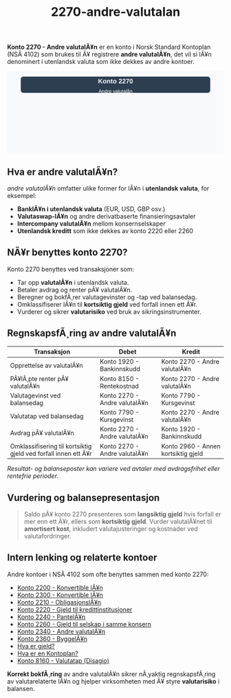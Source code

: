 ﻿---
title: "2270-andre-valutalan"
meta_title: "2270-andre-valutalan"
meta_description: '**Konto 2270 - Andre valutalÃ¥n** er en konto i Norsk Standard Kontoplan (NSÂ 4102) som brukes til Ã¥ registrere **andre valutalÃ¥n**, det vil si lÃ¥n denominer...'
slug: 2270-andre-valutalan
type: blog
layout: pages/single
---

**Konto 2270 - Andre valutalÃ¥n** er en konto i Norsk Standard Kontoplan (NSÂ 4102) som brukes til Ã¥ registrere **andre valutalÃ¥n**, det vil si lÃ¥n denominert i utenlandsk valuta som ikke dekkes av andre kontoer.

![Illustrasjon av konto 2270 Andre valutalÃ¥n](2270-andre-valutalan-image.svg)

## Hva er andre valutalÃ¥n?

*andre valutalÃ¥n* omfatter ulike former for lÃ¥n i **utenlandsk valuta**, for eksempel:
* **BanklÃ¥n i utenlandsk valuta** (EUR, USD, GBP osv.)
* **Valutaswap-lÃ¥n** og andre derivatbaserte finansieringsavtaler
* **Intercompany valutalÃ¥n** mellom konsernselskaper
* **Utenlandsk kreditt** som ikke dekkes av konto 2220 eller 2260

## NÃ¥r benyttes konto 2270?

Konto 2270 benyttes ved transaksjoner som:

* Tar opp **valutalÃ¥n** i utenlandsk valuta.
* Betaler avdrag og renter pÃ¥ valutalÃ¥n.
* Beregner og bokfÃ¸rer valutagevinster og -tap ved balansedag.
* Omklassifiserer lÃ¥n til **kortsiktig gjeld** ved forfall innen ett Ã¥r.
* Vurderer og sikrer **valutarisiko** ved bruk av sikringsinstrumenter.

## RegnskapsfÃ¸ring av andre valutalÃ¥n

| Transaksjon                                                    | Debet                          | Kredit                            |
|----------------------------------------------------------------|--------------------------------|-----------------------------------|
| Opprettelse av valutalÃ¥n                                       | Konto 1920 - Bankinnskudd      | Konto 2270 - Andre valutalÃ¥n      |
| PÃ¥lÃ¸pte renter pÃ¥ valutalÃ¥n                                     | Konto 8150 - Rentekostnad      | Konto 2270 - Andre valutalÃ¥n      |
| Valutagevinst ved balansedag                                    | Konto 2270 - Andre valutalÃ¥n   | Konto 7790 - Kursgevinst          |
| Valutatap ved balansedag                                        | Konto 7790 - Kursgevinst       | Konto 2270 - Andre valutalÃ¥n      |
| Avdrag pÃ¥ valutalÃ¥n                                            | Konto 2270 - Andre valutalÃ¥n   | Konto 1920 - Bankinnskudd         |
| Omklassifisering til kortsiktig gjeld ved forfall innen ett Ã¥r | Konto 2270 - Andre valutalÃ¥n   | Konto 2960 - Annen kortsiktig gjeld |

_*Resultat- og balanseposter kan variere ved avtaler med avdragsfrihet eller rentefrie perioder.*_

## Vurdering og balansepresentasjon

> Saldo pÃ¥ konto 2270 presenteres som **langsiktig gjeld** hvis forfall er mer enn ett Ã¥r, ellers som **kortsiktig gjeld**. Vurder valutalÃ¥net til **amortisert kost**, inkludert valutajusteringer og kostnader ved valutafordringer.

## Intern lenking og relaterte kontoer

Andre kontoer i NSÂ 4102 som ofte benyttes sammen med konto 2270:

* [Konto 2200 - Konvertible lÃ¥n](/blogs/kontoplan/2200-konvertible-lan "Konto 2200 - Konvertible lÃ¥n i Norsk Standard Kontoplan")
* [Konto 2300 - Konvertible lÃ¥n](/blogs/kontoplan/2300-konvertible-lan "Konto 2300 - Konvertible lÃ¥n i Norsk Standard Kontoplan")
* [Konto 2210 - ObligasjonslÃ¥n](/blogs/kontoplan/2210-obligasjonslan "Konto 2210 - ObligasjonslÃ¥n i Norsk Standard Kontoplan")
* [Konto 2220 - Gjeld til kredittinstitusjoner](/blogs/kontoplan/2220-gjeld-til-kredittinstitusjoner "Konto 2220 - Gjeld til kredittinstitusjoner i Norsk Standard Kontoplan")
* [Konto 2240 - PantelÃ¥n](/blogs/kontoplan/2240-pantelan "Konto 2240 - PantelÃ¥n i Norsk Standard Kontoplan")
* [Konto 2260 - Gjeld til selskap i samme konsern](/blogs/kontoplan/2260-gjeld-til-selskap-i-samme-konsern "Konto 2260 - Gjeld til selskap i samme konsern i Norsk Standard Kontoplan")
* [Konto 2340 - Andre valutalÃ¥n](/blogs/kontoplan/2340-andre-valutalan "Konto 2340 - Andre valutalÃ¥n i Norsk Standard Kontoplan")
* [Konto 2360 - ByggelÃ¥n](/blogs/kontoplan/2360-byggelan "Konto 2360 - ByggelÃ¥n i Norsk Standard Kontoplan")
* [Hva er gjeld?](/blogs/regnskap/hva-er-gjeld "Hva er Gjeld i Regnskap? Komplett Guide til Forpliktelser og Gjeldstyper")
* [Hva er en Kontoplan?](/blogs/regnskap/hva-er-kontoplan "Hva er en Kontoplan? Komplett Guide til Kontoplaner i Norsk Regnskap")
* [Konto 8160 - Valutatap (Disagio)](/blogs/kontoplan/8160-valutatap-disagio "Konto 8160 - Valutatap (Disagio)")

**Korrekt bokfÃ¸ring** av andre valutalÃ¥n sikrer nÃ¸yaktig regnskapsfÃ¸ring av valutarelaterte lÃ¥n og hjelper virksomheten med Ã¥ styre **valutarisiko** i balansen.

